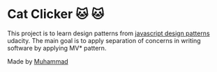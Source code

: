 # Cat Clicker :cat: :cat:
This project is to learn design patterns from [javascript design patterns](https://classroom.udacity.com/courses/ud989) udacity. The main goal is to apply separation of concerns in writing software by applying MV* pattern.

Made by [Muhammad](www.github.com/mosaaleb)
